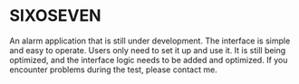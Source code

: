 # SIXOSEVEN
An alarm application that is still under development. The interface is simple and easy to operate. Users only need to set it up and use it. It is still being optimized, and the interface logic needs to be added and optimized. If you encounter problems during the test, please contact me.
